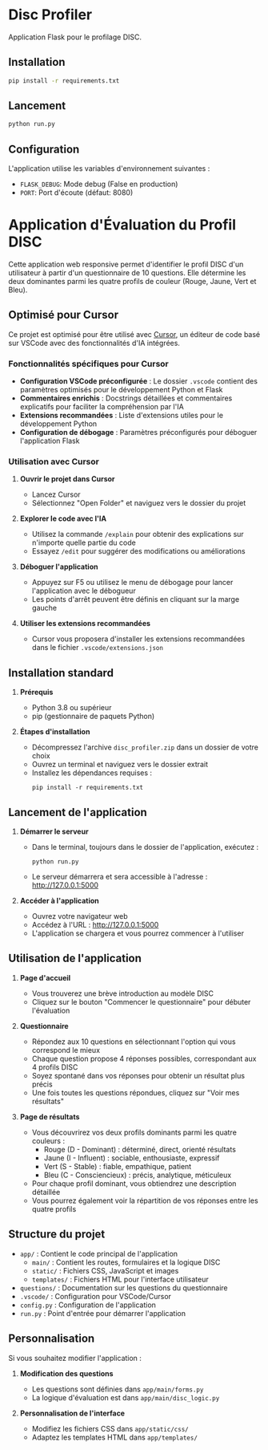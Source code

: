 # Disc Profiler

Application Flask pour le profilage DISC.

## Installation

```bash
pip install -r requirements.txt
```

## Lancement

```bash
python run.py
```

## Configuration

L'application utilise les variables d'environnement suivantes :
- `FLASK_DEBUG`: Mode debug (False en production)
- `PORT`: Port d'écoute (défaut: 8080)

# Application d'Évaluation du Profil DISC

Cette application web responsive permet d'identifier le profil DISC d'un utilisateur à partir d'un questionnaire de 10 questions. Elle détermine les deux dominantes parmi les quatre profils de couleur (Rouge, Jaune, Vert et Bleu).

## Optimisé pour Cursor

Ce projet est optimisé pour être utilisé avec [Cursor](https://cursor.com/), un éditeur de code basé sur VSCode avec des fonctionnalités d'IA intégrées.

### Fonctionnalités spécifiques pour Cursor

- **Configuration VSCode préconfigurée** : Le dossier `.vscode` contient des paramètres optimisés pour le développement Python et Flask
- **Commentaires enrichis** : Docstrings détaillées et commentaires explicatifs pour faciliter la compréhension par l'IA
- **Extensions recommandées** : Liste d'extensions utiles pour le développement Python
- **Configuration de débogage** : Paramètres préconfigurés pour déboguer l'application Flask

### Utilisation avec Cursor

1. **Ouvrir le projet dans Cursor**
   - Lancez Cursor
   - Sélectionnez "Open Folder" et naviguez vers le dossier du projet

2. **Explorer le code avec l'IA**
   - Utilisez la commande `/explain` pour obtenir des explications sur n'importe quelle partie du code
   - Essayez `/edit` pour suggérer des modifications ou améliorations

3. **Déboguer l'application**
   - Appuyez sur F5 ou utilisez le menu de débogage pour lancer l'application avec le débogueur
   - Les points d'arrêt peuvent être définis en cliquant sur la marge gauche

4. **Utiliser les extensions recommandées**
   - Cursor vous proposera d'installer les extensions recommandées dans le fichier `.vscode/extensions.json`

## Installation standard

1. **Prérequis**
   - Python 3.8 ou supérieur
   - pip (gestionnaire de paquets Python)

2. **Étapes d'installation**
   - Décompressez l'archive `disc_profiler.zip` dans un dossier de votre choix
   - Ouvrez un terminal et naviguez vers le dossier extrait
   - Installez les dépendances requises :
     ```
     pip install -r requirements.txt
     ```

## Lancement de l'application

1. **Démarrer le serveur**
   - Dans le terminal, toujours dans le dossier de l'application, exécutez :
     ```
     python run.py
     ```
   - Le serveur démarrera et sera accessible à l'adresse : http://127.0.0.1:5000

2. **Accéder à l'application**
   - Ouvrez votre navigateur web
   - Accédez à l'URL : http://127.0.0.1:5000
   - L'application se chargera et vous pourrez commencer à l'utiliser

## Utilisation de l'application

1. **Page d'accueil**
   - Vous trouverez une brève introduction au modèle DISC
   - Cliquez sur le bouton "Commencer le questionnaire" pour débuter l'évaluation

2. **Questionnaire**
   - Répondez aux 10 questions en sélectionnant l'option qui vous correspond le mieux
   - Chaque question propose 4 réponses possibles, correspondant aux 4 profils DISC
   - Soyez spontané dans vos réponses pour obtenir un résultat plus précis
   - Une fois toutes les questions répondues, cliquez sur "Voir mes résultats"

3. **Page de résultats**
   - Vous découvrirez vos deux profils dominants parmi les quatre couleurs :
     - Rouge (D - Dominant) : déterminé, direct, orienté résultats
     - Jaune (I - Influent) : sociable, enthousiaste, expressif
     - Vert (S - Stable) : fiable, empathique, patient
     - Bleu (C - Consciencieux) : précis, analytique, méticuleux
   - Pour chaque profil dominant, vous obtiendrez une description détaillée
   - Vous pourrez également voir la répartition de vos réponses entre les quatre profils

## Structure du projet

- `app/` : Contient le code principal de l'application
  - `main/` : Contient les routes, formulaires et la logique DISC
  - `static/` : Fichiers CSS, JavaScript et images
  - `templates/` : Fichiers HTML pour l'interface utilisateur
- `questions/` : Documentation sur les questions du questionnaire
- `.vscode/` : Configuration pour VSCode/Cursor
- `config.py` : Configuration de l'application
- `run.py` : Point d'entrée pour démarrer l'application

## Personnalisation

Si vous souhaitez modifier l'application :

1. **Modification des questions**
   - Les questions sont définies dans `app/main/forms.py`
   - La logique d'évaluation est dans `app/main/disc_logic.py`

2. **Personnalisation de l'interface**
   - Modifiez les fichiers CSS dans `app/static/css/`
   - Adaptez les templates HTML dans `app/templates/`
